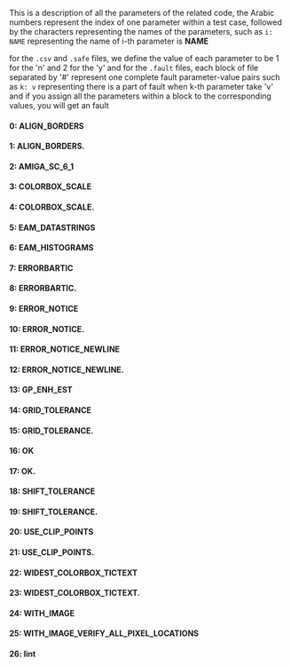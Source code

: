 This is a description of all the parameters of the related code,
the Arabic numbers represent the index of one parameter within a test case,
followed by the characters representing the names of the parameters,
such as `i: NAME` representing the name of i-th parameter is **NAME** 


for the `.csv` and `.safe` files, we define the value of each parameter to be 1 for the 'n' and 2 for the 'y'
and for the `.fault` files, each block of file separated by '#' represent one complete fault parameter-value pairs
such as `k: v` representing there is a part of fault when k-th parameter take 'v'
and if you assign all the parameters within a block to the corresponding values, you will get an fault


#### 0: ALIGN_BORDERS 
#### 1: ALIGN_BORDERS. 
#### 2: AMIGA_SC_6_1 
#### 3: COLORBOX_SCALE 
#### 4: COLORBOX_SCALE. 
#### 5: EAM_DATASTRINGS 
#### 6: EAM_HISTOGRAMS 
#### 7: ERRORBARTIC 
#### 8: ERRORBARTIC. 
#### 9: ERROR_NOTICE 
#### 10: ERROR_NOTICE. 
#### 11: ERROR_NOTICE_NEWLINE 
#### 12: ERROR_NOTICE_NEWLINE. 
#### 13: GP_ENH_EST 
#### 14: GRID_TOLERANCE 
#### 15: GRID_TOLERANCE. 
#### 16: OK 
#### 17: OK. 
#### 18: SHIFT_TOLERANCE 
#### 19: SHIFT_TOLERANCE. 
#### 20: USE_CLIP_POINTS 
#### 21: USE_CLIP_POINTS. 
#### 22: WIDEST_COLORBOX_TICTEXT 
#### 23: WIDEST_COLORBOX_TICTEXT. 
#### 24: WITH_IMAGE 
#### 25: WITH_IMAGE_VERIFY_ALL_PIXEL_LOCATIONS 
#### 26: lint 

